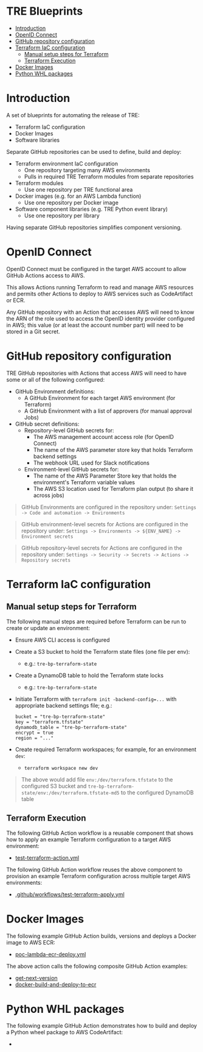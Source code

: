 # TRE Blueprints

* [Introduction](#introduction)
* [OpenID Connect](#openid-connect)
* [GitHub repository configuration](#github-repository-configuration)
* [Terraform IaC configuration](#terraform-iac-configuration)
  * [Manual setup steps for Terraform](#manual-setup-steps-for-terraform)
  * [Terraform Execution](#terraform-execution)
* [Docker Images](#docker-images)
* [Python WHL packages](#python-whl-packages)

# Introduction

A set of blueprints for automating the release of TRE:

* Terraform IaC configuration
* Docker Images
* Software libraries

Separate GitHub repositories can be used to define, build and deploy:

* Terraform environment IaC configuration
  * One repository targeting many AWS environments
  * Pulls in required TRE Terraform modules from separate repositories
* Terraform modules
  * Use one repository per TRE functional area
* Docker images (e.g. for an AWS Lambda function)
  * Use one repository per Docker image
* Software component libraries (e.g. TRE Python event library)
  * Use one repository per library

Having separate GitHub repositories simplifies component versioning.

# OpenID Connect

OpenID Connect must be configured in the target AWS account to allow GitHub
Actions access to AWS.

This allows Actions running Terraform to read and manage AWS resources and
permits other Actions to deploy to AWS services such as CodeArtifact or ECR.

Any GitHub repository with an Action that accesses AWS will need to know the
ARN of the role used to access the OpenID identity provider configured in AWS;
this value (or at least the account number part) will need to be stored in a
Git secret.

# GitHub repository configuration

TRE GitHub repositories with Actions that access AWS will need to have some or
all of the following configured:

* GitHub Environment definitions:
  * A GitHub Environment for each target AWS environment (for Terraform)
  * A GitHub Environment with a list of approvers (for manual approval Jobs)
* GitHub secret definitions:
  * Repository-level GitHub secrets for:
    * The AWS management account access role (for OpenID Connect)
    * The name of the AWS parameter store key that holds Terraform backend settings
    * The webhook URL used for Slack notifications
  * Environment-level GitHub secrets for:
    * The name of the AWS Parameter Store key that holds the environment's
      Terraform variable values
    * The AWS S3 location used for Terraform plan output (to share it across jobs)

> GitHub Environments are configured in the repository under: `Settings ->
  Code and automation -> Environments`

> GitHub environment-level secrets for Actions are configured in the
  repository under: `Settings -> Environments -> ${ENV_NAME} -> Environment secrets`

> GitHub repository-level secrets for Actions are configured in the repository
  under: `Settings -> Security -> Secrets -> Actions -> Repository secrets`

# Terraform IaC configuration

## Manual setup steps for Terraform

The following manual steps are required before Terraform can be run to create
or update an environment:

* Ensure AWS CLI access is configured
* Create a S3 bucket to hold the Terraform state files (one file per env):
  * e.g.: `tre-bp-terraform-state`
* Create a DynamoDB table to hold the Terraform state locks
  * e.g.: `tre-bp-terraform-state`
* Initiate Terraform with `terraform init -backend-config=...` with
  appropriate backend settings file; e.g.:

  ```
  bucket = "tre-bp-terraform-state"
  key = "terraform.tfstate"
  dynamodb_table = "tre-bp-terraform-state"
  encrypt = true
  region = "..."
  ```

* Create required Terraform workspaces; for example, for an environment `dev`:
  * `terraform workspace new dev`

> The above would add file `env:/dev/terraform.tfstate` to the configured
  S3 bucket and `tre-bp-terraform-state/env:/dev/terraform.tfstate-md5`
  to the configured DynamoDB table

## Terraform Execution

The following GitHub Action workflow is a reusable component that shows how to
apply an example Terraform configuration to a target AWS environment:

* [test-terraform-action.yml](.github/workflows/test-terraform-action.yml)

The following GitHub Action workflow reuses the above component to provision
an example Terraform configuration across multiple target AWS environments:

* [.github/workflows/test-terraform-apply.yml](.github/workflows/test-terraform-apply.yml)

# Docker Images

The following example GitHub Action builds, versions and deploys a Docker
image to AWS ECR:

* [poc-lambda-ecr-deploy.yml](.github/workflows/poc-lambda-ecr-deploy.yml)

The above action calls the following composite GitHub Action examples:

* [get-next-version](.github/actions/get-next-version/action.yml)
* [docker-build-and-deploy-to-ecr](.github/actions/docker-build-and-deploy-to-ecr/action.yml)

# Python WHL packages

The following example GitHub Action demonstrates how to build and deploy a
Python wheel package to AWS CodeArtifact:

* []()
